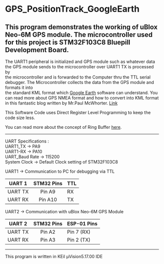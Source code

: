 # GPS_PositionTrack_GoogleEarth
This program demonstrates the working of uBlox Neo-6M GPS module. The microcontroller used for this project is STM32F103C8 Bluepill Development Board.</br>
-------------------------------------------------------------------
The UART1 peripheral is initialized and GPS module such as whatever data the GPS module sends to the microcontroller over UART1 TX is processed by </br>
the microcontroller and is forwarded to the Computer thru the TTL serial debugger. The Microcontroller collects the data from the GPS module and formats it into</br>
the standard KML format which [Google Earth](https://www.google.com/intl/en_in/earth/) software can understand.
You can read more about GPS NMEA format and how to convert into KML format in this fantastic blog written by Mr.Paul McWhorter. [Link](https://toptechboy.com/lesson-25-display-your-gps-data-as-track-on-google-earth/)

This Software Code uses Direct Register Level Programming to keep the code size less.  </br>

You can read more about the concept of Ring Buffer [here](https://en.wikipedia.org/wiki/Circular_buffer).

-------------------------------------------------------------------
UART Specifications :</br>
UART1_TX -> PA9</br>
UART1-RX -> PA10</br>
UART_Baud Rate -> 115200</br>
System Clock -> Default Clock setting of STM32F103C8</br>

UART1 -> Communication to PC for debugging via TTL 


| UART 1        | STM32 Pins    |    TTL     |
| ------------- |:-------------:| ---------- |
| UART TX       | Pin A9        |     RX     |
| UART RX       | Pin A10       |     TX     |

UART2 -> Communication with uBlox Neo-6M GPS Module

| UART 2        | STM32 Pins    |   ESP-01 Pins   |
| ------------- |:-------------:| ----------      |
| UART TX       | Pin A2        |   Pin 7 (RX)    |
| UART RX       | Pin A3        |   Pin 2 (TX)    |
-------------------------------------------------------------------
This program is written in KEil µVision5.17.00 IDE
